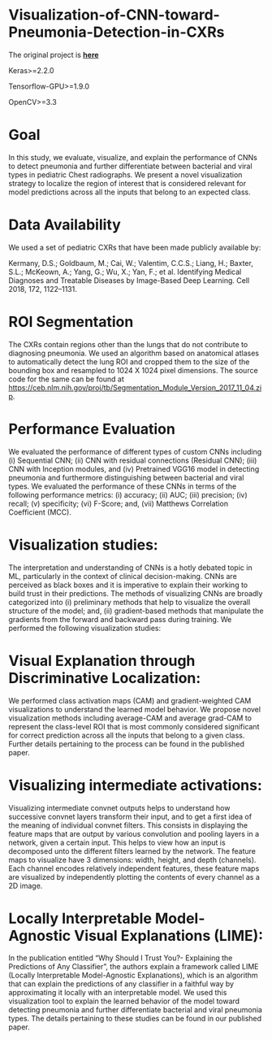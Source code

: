 # Visualization-of-CNN-toward-Pneumonia-Detection-in-CXRs

The original project is [**here**](https://github.com/sivaramakrishnan-rajaraman/Visualization-of-CNN-toward-Pneumonia-Detection-in-CXRs)

Keras>=2.2.0

Tensorflow-GPU>=1.9.0

OpenCV>=3.3

# Goal

In this study, we evaluate, visualize, and explain the performance of CNNs to detect pneumonia and further differentiate between bacterial and viral types in pediatric Chest radiographs. We present a novel visualization strategy to localize the region of interest that is considered relevant for model predictions across all the inputs that belong to an expected class. 

# Data Availability

We used a set of pediatric CXRs that have been made publicly available by:

Kermany, D.S.; Goldbaum, M.; Cai, W.; Valentim, C.C.S.; Liang, H.; Baxter, S.L.; McKeown, A.; Yang, G.; Wu, X.; Yan, F.; et al. Identifying Medical Diagnoses and Treatable Diseases by Image-Based Deep Learning. Cell 2018, 172, 1122–1131. 

# ROI Segmentation

The CXRs contain regions other than the lungs that do not contribute to diagnosing pneumonia. We used an algorithm based on anatomical atlases to automatically detect the lung ROI and cropped them to the size of the bounding box and resampled to 1024 X 1024 pixel dimensions. The source code for the same can be found at https://ceb.nlm.nih.gov/proj/tb/Segmentation_Module_Version_2017_11_04.zip. 

# Performance Evaluation

We evaluated the performance of different types of custom CNNs including (i) Sequential CNN; (ii) CNN with residual connections (Residual CNN); (iii) CNN with Inception modules, and (iv) Pretrained VGG16 model in detecting pneumonia and furthermore distinguishing between bacterial and viral types. We evaluated the performance of these CNNs in terms of the following performance metrics: (i) accuracy; (ii) AUC; (iii) precision; (iv) recall; (v) specificity; (vi) F-Score; and, (vii) Matthews Correlation Coefficient (MCC).

# Visualization studies:
The interpretation and understanding of CNNs is a hotly debated topic in ML, particularly in the context of clinical decision-making. CNNs are perceived as black boxes and it is imperative to explain their working to build trust in their predictions. The methods of visualizing CNNs are broadly categorized into (i) preliminary methods that help to visualize the overall structure of the model; and, (ii) gradient-based methods that manipulate the gradients from the forward and backward pass during training. We performed the following visualization studies:

# Visual Explanation through Discriminative Localization: 
We performed class activation maps (CAM) and gradient-weighted CAM visualizations to understand the learned model behavior.  We propose novel visualization methods including average-CAM and average grad-CAM to represent the class-level ROI that is most commonly considered significant for correct prediction across all the inputs that belong to a given class. Further details pertaining to the process can be found in the published paper. 

# Visualizing intermediate activations: 
Visualizing intermediate convnet outputs helps to understand how successive convnet layers transform their input, and to get a first idea of the meaning of individual convnet filters. This consists in displaying the feature maps that are output by various convolution and pooling layers in a network, given a certain input. This helps to view how an input is decomposed unto the different filters learned by the network. The feature maps to visualize have 3 dimensions: width, height, and depth (channels). Each channel encodes relatively independent features, these feature maps are visualized by independently plotting the contents of every channel as a 2D image.


# Locally Interpretable Model-Agnostic Visual Explanations (LIME):
In the publication entitled “Why Should I Trust You?- Explaining the Predictions of Any Classifier”, the authors explain a framework called LIME (Locally Interpretable Model-Agnostic Explanations), which is an algorithm that can explain the predictions of any classifier in a faithful way by approximating it locally with an interpretable model.  We used this visualization tool to explain the learned behavior of the model toward detecting pneumonia and further differentiate bacterial and viral pneumonia types. The details pertaining to these studies can be found in our published paper.  

